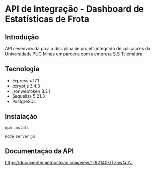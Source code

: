 # API de Integração - Dashboard de Estatísticas de Frota

**Introdução**
----
API desenvolvida para a disciplina de projeto integrado de aplicações da Universidade PUC Minas em parceria com a empresa S.S Telemática.

**Tecnologia**
----
- Express 4.17.1
- bcryptjs 2.4.3
- jsonwebtoken 8.5.1
- Sequelize 5.21.3
- PostgreSQL

**Instalação**
----
```
npm install
```

```
node server.js
```

**Documentação da API**
----
<a href="https://documenter.getpostman.com/view/12921403/Tz5wXuYJ" target="_blank">https://documenter.getpostman.com/view/12921403/Tz5wXuYJ</a>
